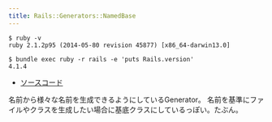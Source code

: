 ```yaml
---
title: Rails::Generators::NamedBase
---
```


```
$ ruby -v
ruby 2.1.2p95 (2014-05-80 revision 45877) [x86_64-darwin13.0]
```

```
$ bundle exec ruby -r rails -e 'puts Rails.version'
4.1.4
```

* [ソースコード](https://github.com/rails/rails/blob/v4.2.0.beta1/railties/lib/rails/generators/named_base.rb)

名前から様々な名前を生成できるようにしているGenerator。
名前を基準にファイルやクラスを生成したい場合に基底クラスにしているっぽい。たぶん。
